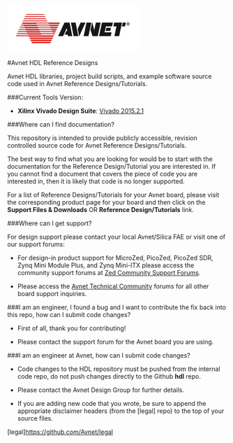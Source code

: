 ![Alt text](avnet_logo.png?raw=true "Avnet")

#Avnet HDL Reference Designs

Avnet HDL libraries, project build scripts, and example software source code used in Avnet Reference Designs/Tutorials.


###Current Tools Version:
- **Xilinx Vivado Design Suite**: [Vivado 2015.2.1]


###Where can I find documentation? 

This repository is intended to provide publicly accessible, revision controlled source code for Avnet Reference Designs/Tutorials.

The best way to find what you are looking for would be to start with the documentation for the Reference Design/Tutorial you are interested in.  If you cannot find a document that covers the piece of code you are interested in, then it is likely that code is no longer supported.

For a list of Reference Designs/Tutorials for your Avnet board, please visit the corresponding product page for your board and then click on the **Support Files & Downloads** OR **Reference Design/Tutorials** link.


###Where can I get support?

For design support please contact your local Avnet/Silica FAE or visit one of our support forums:

- For design-in product support for MicroZed, PicoZed, PicoZed SDR, Zynq Mini Module Plus, and Zynq Mini-ITX please access the community support forums at [Zed Community Support Forums].

- Please access the [Avnet Technical Community] forums for all other board support inquiries.


###I am an engineer, I found a bug and I want to contribute the fix back into this repo, how can I submit code changes?

- First of all, thank you for contributing!

- Please contact the support forum for the Avnet board you are using.


###I am an engineer at Avnet, how can I submit code changes?

- Code changes to the HDL repository must be pushed from the internal code repo, do not push changes directly to the Github **hdl** repo. 

- Please contact the Avnet Design Group for further details.

- If you are adding new code that you wrote, be sure to append the appropriate disclaimer headers (from the [legal] repo) to the top of your source files.

[Vivado 2015.2.1]:http://www.xilinx.com/content/xilinx/en/downloadNav/vivado-design-tools/2015-2.html
[Avnet Technical Community]:http://community.em.avnet.com/
[Zed Community Support Forums]:http://www.picozed.org/forum
[legal]https://github.com/Avnet/legal

